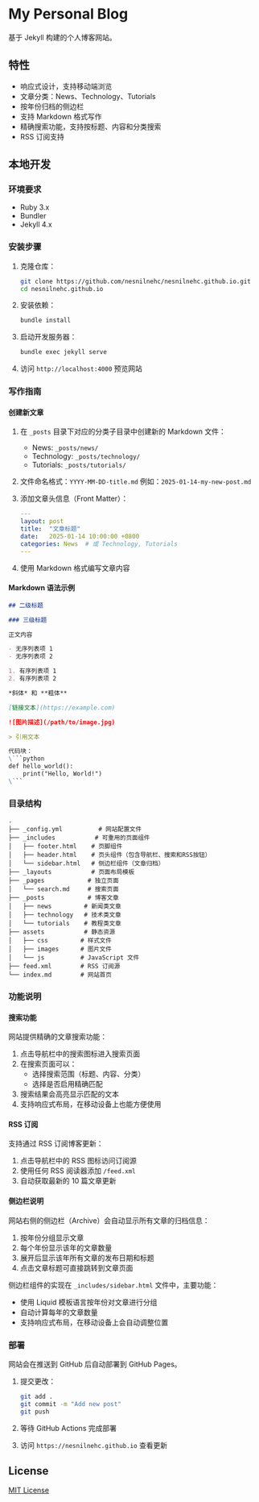 # My Personal Blog

基于 Jekyll 构建的个人博客网站。

## 特性

- 响应式设计，支持移动端浏览
- 文章分类：News、Technology、Tutorials
- 按年份归档的侧边栏
- 支持 Markdown 格式写作
- 精确搜索功能，支持按标题、内容和分类搜索
- RSS 订阅支持

## 本地开发

### 环境要求

- Ruby 3.x
- Bundler
- Jekyll 4.x

### 安装步骤

1. 克隆仓库：

   ```bash
   git clone https://github.com/nesnilnehc/nesnilnehc.github.io.git
   cd nesnilnehc.github.io
   ```

2. 安装依赖：

   ```bash
   bundle install
   ```

3. 启动开发服务器：

   ```bash
   bundle exec jekyll serve
   ```

4. 访问 `http://localhost:4000` 预览网站

### 写作指南

#### 创建新文章

1. 在 `_posts` 目录下对应的分类子目录中创建新的 Markdown 文件：
   - News: `_posts/news/`
   - Technology: `_posts/technology/`
   - Tutorials: `_posts/tutorials/`

2. 文件命名格式：`YYYY-MM-DD-title.md`
   例如：`2025-01-14-my-new-post.md`

3. 添加文章头信息（Front Matter）：

   ```yaml
   ---
   layout: post
   title:  "文章标题"
   date:   2025-01-14 10:00:00 +0800
   categories: News  # 或 Technology, Tutorials
   ---
   ```

4. 使用 Markdown 格式编写文章内容

#### Markdown 语法示例

```markdown
## 二级标题

### 三级标题

正文内容

- 无序列表项 1
- 无序列表项 2

1. 有序列表项 1
2. 有序列表项 2

*斜体* 和 **粗体**

[链接文本](https://example.com)

![图片描述](/path/to/image.jpg)

> 引用文本

代码块：
\```python
def hello_world():
    print("Hello, World!")
\```
```

### 目录结构

```
.
├── _config.yml          # 网站配置文件
├── _includes           # 可重用的页面组件
│   ├── footer.html    # 页脚组件
│   ├── header.html    # 页头组件（包含导航栏、搜索和RSS按钮）
│   └── sidebar.html   # 侧边栏组件（文章归档）
├── _layouts           # 页面布局模板
├── _pages            # 独立页面
│   └── search.md     # 搜索页面
├── _posts            # 博客文章
│   ├── news         # 新闻类文章
│   ├── technology   # 技术类文章
│   └── tutorials    # 教程类文章
├── assets           # 静态资源
│   ├── css         # 样式文件
│   ├── images      # 图片文件
│   └── js          # JavaScript 文件
├── feed.xml        # RSS 订阅源
└── index.md        # 网站首页
```

### 功能说明

#### 搜索功能

网站提供精确的文章搜索功能：

1. 点击导航栏中的搜索图标进入搜索页面
2. 在搜索页面可以：
   - 选择搜索范围（标题、内容、分类）
   - 选择是否启用精确匹配
3. 搜索结果会高亮显示匹配的文本
4. 支持响应式布局，在移动设备上也能方便使用

#### RSS 订阅

支持通过 RSS 订阅博客更新：

1. 点击导航栏中的 RSS 图标访问订阅源
2. 使用任何 RSS 阅读器添加 `/feed.xml`
3. 自动获取最新的 10 篇文章更新

#### 侧边栏说明

网站右侧的侧边栏（Archive）会自动显示所有文章的归档信息：

1. 按年份分组显示文章
2. 每个年份显示该年的文章数量
3. 展开后显示该年所有文章的发布日期和标题
4. 点击文章标题可直接跳转到文章页面

侧边栏组件的实现在 `_includes/sidebar.html` 文件中，主要功能：

- 使用 Liquid 模板语言按年份对文章进行分组
- 自动计算每年的文章数量
- 支持响应式布局，在移动设备上会自动调整位置

### 部署

网站会在推送到 GitHub 后自动部署到 GitHub Pages。

1. 提交更改：

   ```bash
   git add .
   git commit -m "Add new post"
   git push
   ```

2. 等待 GitHub Actions 完成部署
3. 访问 `https://nesnilnehc.github.io` 查看更新

## License

[MIT License](LICENSE)
